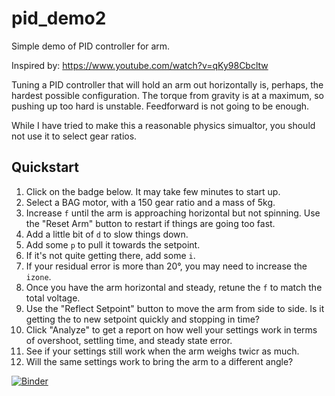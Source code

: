 # pid_demo2

Simple demo of PID controller for arm.

Inspired by: https://www.youtube.com/watch?v=qKy98Cbcltw

Tuning a PID controller that will hold an arm out horizontally is, perhaps, the hardest possible configuration.
The torque from gravity is at a maximum, so pushing up too hard is unstable.  Feedforward is not going to be enough.

While I have tried to make this a reasonable physics simualtor, you should not use it to select gear ratios.

## Quickstart

1. Click on the badge below.  It may take few minutes to start up.
2. Select a BAG motor, with a 150 gear ratio and a mass of 5kg.
3. Increase `f` until the arm is approaching horizontal but not spinning.  Use the "Reset Arm" button to restart if things are going too fast.
4. Add a little bit of `d` to slow things down.
5. Add some `p` to pull it towards the setpoint.
6. If it's not quite getting there, add some `i`.
7. If your residual error is more than 20°, you may need to increase the `izone`.
7. Once you have the arm horizontal and steady, retune the `f` to match the total voltage.
8. Use the "Reflect Setpoint" button to move the arm from side to side.  Is it getting the to new setpoint quickly and stopping in time? 
9. Click "Analyze" to get a report on how well your settings work in terms of overshoot, settling time, and steady state error.
10. See if your settings still work when the arm weighs twicr as much.
11. Will the same settings work to bring the arm to a different angle?

[![Binder](https://mybinder.org/badge_logo.svg)](https://mybinder.org/v2/gh/Paradox2102/pid_demo2/main?urlpath=%2Fproxy%2F5006%2Fbokeh-app)
